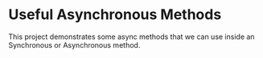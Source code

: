 # Useful Asynchronous Methods

This project demonstrates some async methods that we can use inside an Synchronous or Asynchronous method.